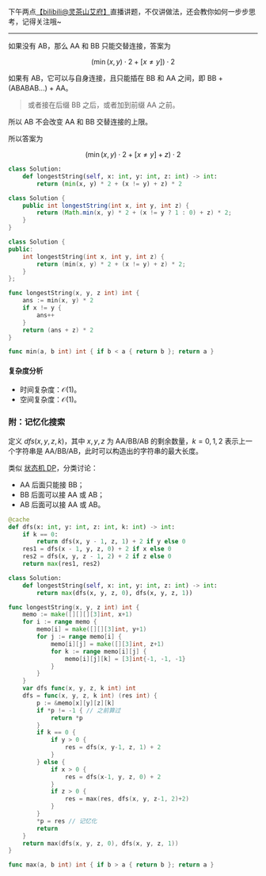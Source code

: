 下午两点[【biIibiIi@灵茶山艾府】](https://space.bilibili.com/206214)直播讲题，不仅讲做法，还会教你如何一步步思考，记得关注哦~

---

如果没有 AB，那么 AA 和 BB 只能交替连接，答案为

$$
(\min(x,y)\cdot 2 + [x\ne y])\cdot 2
$$

如果有 AB，它可以与自身连接，且只能插在 BB 和 AA 之间，即 BB + (ABABAB...) + AA。

> 或者接在后缀 BB 之后，或者加到前缀 AA 之前。

所以 AB 不会改变 AA 和 BB 交替连接的上限。

所以答案为

$$
(\min(x,y)\cdot 2 + [x\ne y] + z)\cdot 2
$$

```py [sol-Python3]
class Solution:
    def longestString(self, x: int, y: int, z: int) -> int:
        return (min(x, y) * 2 + (x != y) + z) * 2
```

```java [sol-Java]
class Solution {
    public int longestString(int x, int y, int z) {
        return (Math.min(x, y) * 2 + (x != y ? 1 : 0) + z) * 2;
    }
}
```

```cpp [sol-C++]
class Solution {
public:
    int longestString(int x, int y, int z) {
        return (min(x, y) * 2 + (x != y) + z) * 2;
    }
};
```

```go [sol-Go]
func longestString(x, y, z int) int {
	ans := min(x, y) * 2
	if x != y {
		ans++
	}
	return (ans + z) * 2
}

func min(a, b int) int { if b < a { return b }; return a }
```

#### 复杂度分析

- 时间复杂度：$\mathcal{O}(1)$。
- 空间复杂度：$\mathcal{O}(1)$。

### 附：记忆化搜索

定义 $\textit{dfs}(x,y,z,k)$，其中 $x,y,z$ 为 AA/BB/AB 的剩余数量，$k=0,1,2$ 表示上一个字符串是 AA/BB/AB，此时可以构造出的字符串的最大长度。

类似 [状态机 DP](https://www.bilibili.com/video/BV1ho4y1W7QK/)，分类讨论：

- AA 后面只能接 BB；
- BB 后面可以接 AA 或 AB；
- AB 后面可以接 AA 或 AB。

```py [sol-Python3]
@cache
def dfs(x: int, y: int, z: int, k: int) -> int:
    if k == 0:
        return dfs(x, y - 1, z, 1) + 2 if y else 0
    res1 = dfs(x - 1, y, z, 0) + 2 if x else 0
    res2 = dfs(x, y, z - 1, 2) + 2 if z else 0
    return max(res1, res2)

class Solution:
    def longestString(self, x: int, y: int, z: int) -> int:
        return max(dfs(x, y, z, 0), dfs(x, y, z, 1))
```

```go [sol-Go]
func longestString(x, y, z int) int {
	memo := make([][][][3]int, x+1)
	for i := range memo {
		memo[i] = make([][][3]int, y+1)
		for j := range memo[i] {
			memo[i][j] = make([][3]int, z+1)
			for k := range memo[i][j] {
				memo[i][j][k] = [3]int{-1, -1, -1}
			}
		}
	}
	var dfs func(x, y, z, k int) int
	dfs = func(x, y, z, k int) (res int) {
		p := &memo[x][y][z][k]
		if *p != -1 { // 之前算过
			return *p
		}
		if k == 0 {
			if y > 0 {
				res = dfs(x, y-1, z, 1) + 2
			}
		} else {
			if x > 0 {
				res = dfs(x-1, y, z, 0) + 2
			}
			if z > 0 {
				res = max(res, dfs(x, y, z-1, 2)+2)
			}
		}
		*p = res // 记忆化
		return
	}
	return max(dfs(x, y, z, 0), dfs(x, y, z, 1))
}

func max(a, b int) int { if b > a { return b }; return a }
```
